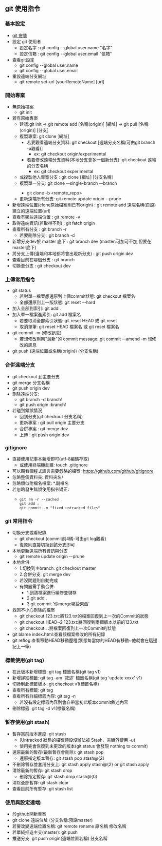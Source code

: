 ## git 使用指令

### 基本設定
- [git 安裝](https://git-scm.com/downloads)
- 設定 git 使用者
  - 設定名字 : git config --global user.name "名字"
  - 設定信箱 : git config --global user.email "信箱"
- 查看git設定
  - git config --global user.name
  - git config --global user.email
- 重設遠端分支網址
  - git remote set-url [yourRemoteName] [url]
  
### 開始專案
  - 無原始檔案
    - git init
  - 若有原始專案
    - 建議:git init -> git remote add [名稱(origin)] [網址] -> git pull [名稱(origin)] [分支] 
    - 複製專案:  git clone [網址]
      - 若要觀看遠端分支資料: git checkout [遠端分支名稱(可由git branch -a觀看)]
        - ex: git checkout origin/experimental
      - 若要修改遠端分支資料(本地分支會多一個新分支): git checkout 遠端的分支名稱
        - ex: git checkout experimental
    - 或複製他人專案分支 : git clone [網址] [分支名稱]
    - 複製單一分支: git clone --single-branch --branch <branchname> <remote-repo>
      - git clone -b <branch> <remote_repo>
    - 更新遠端所有分支: git remote update origin --prune
  - 新增遠端位置(clone原始檔案則已有origin) : git remote add 遠端名稱(自設) 建立的遠端位置(url)
  - 查看有哪些遠端位置 : git remote -v
  - 取得遠端資訊(若取得不到) : git fetch origin 
  - 查看所有分支 : git branch -r 
    - 若要刪除分支 : git branch -d <branch>
  - 新增分支dev於 master 底下 : git branch dev (master:可加可不加,但要在master底下) 
  - 將分支上傳(遠端和本地都將會出現新分支) : git push origin dev 
  - 查看目前在哪個分支 : git branch 
  - 切換至分支 : git checkout dev  
    
### 上傳常用指令
  - git status
    - 若對單一檔案想還原到上個commit狀態: git checkout 檔案名
    - 全部還原到上一版狀態: git reset --hard
  - 加入全部到索引: git add .
  - 加入單一檔案進索引: git add 檔案名
    - 若要取消全部索引狀態: git reset HEAD 或 git reset
    - 取消單筆: git reset HEAD 檔案名 或 git reset 檔案名
  - git commit -m (修改訊息)
    - 若想修改剛剛"最新"的 commit message: git commit --amend -m 想修改的訊息
  - git push (遠端位置或名稱(origin)) (分支名稱)
  
### 合併遠端分支
  - git checkout 到主要分支
  - git merge 分支名稱
  - git push origin dev
  - 刪除遠端分支: 
    - git branch -d branch1
    - git push origin :branch1
  - 若碰到錯誤情況
    - 回到分支(git checkout 分支名稱)
    - 更新專案 : git pull origin 主要分支
    - 合併專案 : git merge dev
    - 上傳 : git push origin dev
    
### gitignore
  - 直接使用記事本新增即可(utf-8編碼存取)
    - 或使用終端機創建: touch .gitignore
  - 可以觀看個程式語言需要忽略的檔案: https://github.com/github/gitignore
  - 忽略整個資料夾: 資料夾名/
  - 忽略類似附檔名檔案: *.副檔名
  - 若忽略發生錯誤使用指令矯正:
    - ```
      git rm -r --cached .
      git add .
      git commit -m "fixed untracked files"
      ```
  
### git 常用指令
  - 切換分支或看紀錄
    - git checkout (commit前4碼-可由git log觀看)
    - 復原則直接切換到該分支即可
  - 本地更新遠端所有資訊與分支
    - git remote update origin --prune
  - 本地合併:
    - 1.切換到主branch: git checkout master
    - 2.合併分支: git merge dev
    - 若沒問題則自動完成 
    - 有問題需手動合併:
      - 1.到該檔案進行編修並儲存
      - 2.git add . 
      - 3.git commit '你merge哪些東西'
  - 救回不小心刪除的檔案
    - git checkout 123.txt:將123.txt的檔案回復到上一次的Commit的狀態
    - git checkout HEAD~2 123.txt:將回復到兩個版本以前的123.txt
    - git checkout . :將檔案回復到上一次Commit的狀態
  - git blame index.html:查看該檔案修改的所有紀錄
  - git reflog:查看移動HEAD移動歷程(狀態每當你的HEAD有移動~他就會在這邊記上一筆)
  
### 標籤使用(git tag)
  - 在此版本新增標籤: git tag 標籤名稱(git tag v1)
  - 新增詳細標籤: git tag -am '敘述' 標籤名稱(git tag 'update xxxx' v1)
  - 切換到此標籤版本: git checkout v1(標籤名稱)
  - 查看所有標籤: git tag
  - 查看所有詳細標籤內容: git tag -n
    - 若沒有設定標籤內容則會自帶當初此版本commit敘述內容
  - 刪除標籤: git tag -d v1(標籤名稱)
  
### 暫存使用(git stash)
  - 暫存當前版本進度: git stash
    - (Untracked 狀態的檔案預設沒辦法被 Stash，需額外使用 -u)
    - 使用完會恢復到未更改的版本(git status 會發現 nothing to commit)
  - 還原最新的暫存(最新暫存會刪除): git stash pop
    - 還原指定版本暫存: git stash pop stash@{2}
  - 不刪除暫存並套用分支上: git stash apply stash@{2} or git stash apply
  - 清除最新的暫存: git stash drop
    - 刪除指定暫存: git stash drop stash@{0}
  - 清除全部暫存: git stash clear
  - 查看目前所有暫存: git stash list
  
### 使用與設定遠端:
  - 於github開新專案
  - git clone 遠端位址 (分支名稱:預設master)
  - 若要改變遠端位置名稱: git remote rename 原名稱 修改名稱
  - 若單純推送主支(master): git push
  - 推送分支: git push origin(遠端位置名稱) 分支名稱
